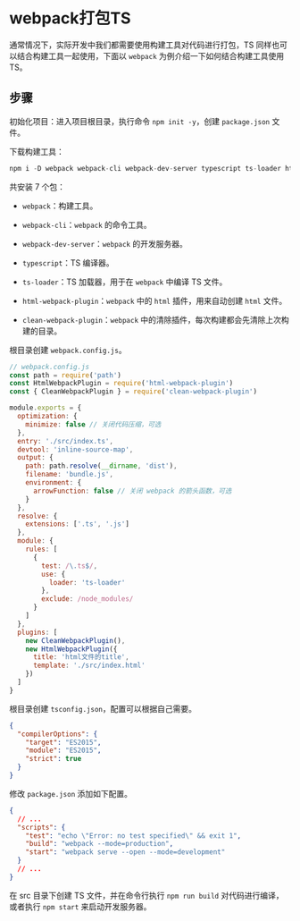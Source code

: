 # webpack打包TS

通常情况下，实际开发中我们都需要使用构建工具对代码进行打包，TS 同样也可以结合构建工具一起使用，下面以 `webpack` 为例介绍一下如何结合构建工具使用 TS。


## 步骤

初始化项目：进入项目根目录，执行命令 `npm init -y`，创建 `package.json` 文件。

下载构建工具：

```js
npm i -D webpack webpack-cli webpack-dev-server typescript ts-loader html-webpack-plugin clean-webpack-plugin
```

共安装 7 个包：

- `webpack`：构建工具。

- `webpack-cli`：`webpack` 的命令工具。

- `webpack-dev-server`：`webpack` 的开发服务器。

- `typescript`：TS 编译器。

- `ts-loader`：TS 加载器，用于在 `webpack` 中编译 TS 文件。

- `html-webpack-plugin`：`webpack` 中的 `html` 插件，用来自动创建 `html` 文件。

- `clean-webpack-plugin`：`webpack` 中的清除插件，每次构建都会先清除上次构建的目录。

根目录创建 `webpack.config.js`。

```js
// webpack.config.js
const path = require('path')
const HtmlWebpackPlugin = require('html-webpack-plugin')
const { CleanWebpackPlugin } = require('clean-webpack-plugin')

module.exports = {
  optimization: {
    minimize: false // 关闭代码压缩，可选
  },
  entry: './src/index.ts',
  devtool: 'inline-source-map',
  output: {
    path: path.resolve(__dirname, 'dist'),
    filename: 'bundle.js',
    environment: {
      arrowFunction: false // 关闭 webpack 的箭头函数，可选
    }
  },
  resolve: {
    extensions: ['.ts', '.js']
  },
  module: {
    rules: [
      {
        test: /\.ts$/,
        use: {
          loader: 'ts-loader'
        },
        exclude: /node_modules/
      }
    ]
  },
  plugins: [
    new CleanWebpackPlugin(),
    new HtmlWebpackPlugin({
      title: 'html文件的title',
      template: './src/index.html'
    })
  ]
}
```

根目录创建 `tsconfig.json`，配置可以根据自己需要。

```json
{
  "compilerOptions": {
    "target": "ES2015",
    "module": "ES2015",
    "strict": true
  }
}
```

修改 `package.json` 添加如下配置。

```json
{
  // ...
  "scripts": {
    "test": "echo \"Error: no test specified\" && exit 1",
    "build": "webpack --mode=production",
    "start": "webpack serve --open --mode=development"
  }
  // ...
}
```

在 src 目录下创建 TS 文件，并在命令行执行 `npm run build` 对代码进行编译，或者执行 `npm start` 来启动开发服务器。
